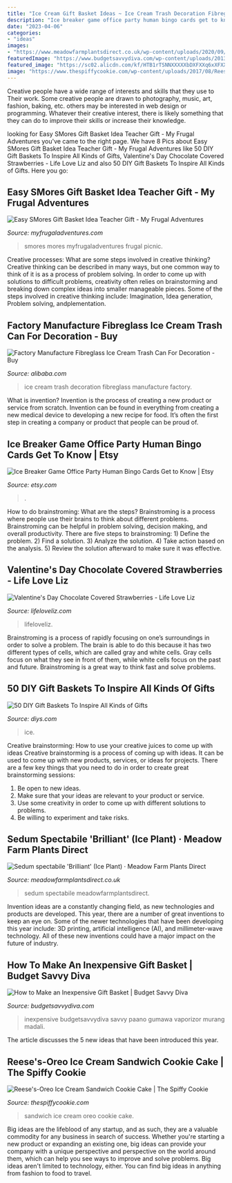 ```yaml
---
title: "Ice Cream Gift Basket Ideas ~ Ice Cream Trash Decoration Fibreglass Manufacture Factory"
description: "Ice breaker game office party human bingo cards get to know"
date: "2023-04-06"
categories:
- "ideas"
images:
- "https://www.meadowfarmplantsdirect.co.uk/wp-content/uploads/2020/09/IMG_1417-900x1200.jpg"
featuredImage: "https://www.budgetsavvydiva.com/wp-content/uploads/2013/07/basket.jpg"
featured_image: "https://sc02.alicdn.com/kf/HTB1rTSNNXXXXXbDXFXXq6xXFXXX1/200578735/HTB1rTSNNXXXXXbDXFXXq6xXFXXX1.jpg"
image: "https://www.thespiffycookie.com/wp-content/uploads/2017/08/Reeses-Oreo-Ice-Cream-Sandwich-Cookie-Cake-1-683x1024.jpg"
---
```



Creative people have a wide range of interests and skills that they use to Their work. Some creative people are drawn to photography, music, art, fashion, baking, etc. others may be interested in web design or programming. Whatever their creative interest, there is likely something that they can do to improve their skills or increase their knowledge.

	

		
looking for Easy SMores Gift Basket Idea Teacher Gift - My Frugal Adventures you've came to the right page. We have 8 Pics about Easy SMores Gift Basket Idea Teacher Gift - My Frugal Adventures like 50 DIY Gift Baskets To Inspire All Kinds of Gifts, Valentine&#039;s Day Chocolate Covered Strawberries - Life Love Liz and also 50 DIY Gift Baskets To Inspire All Kinds of Gifts. Here you go:
		
    
## Easy SMores Gift Basket Idea Teacher Gift - My Frugal Adventures

<img loading=lazy src="http://myfrugaladventures.com/wp-content/uploads/2014/06/Smores-Gift-basket--317x500.jpg" onerror="this.onerror=null;this.src='https://tse3.mm.bing.net/th?id=OIP.RQumeuqMxm_7wkltDXZAhwAAAA&amp;pid=15.1';" alt="Easy SMores Gift Basket Idea Teacher Gift - My Frugal Adventures">

_Source: myfrugaladventures.com_

>smores mores myfrugaladventures frugal picnic. 

	

Creative processes: What are some steps involved in creative thinking?
Creative thinking can be described in many ways, but one common way to think of it is as a process of problem solving. In order to come up with solutions to difficult problems, creativity often relies on brainstorming and breaking down complex ideas into smaller manageable pieces. Some of the steps involved in creative thinking include: Imagination, Idea generation, Problem solving, andplementation.

    
## Factory Manufacture Fibreglass Ice Cream Trash Can For Decoration - Buy

<img loading=lazy src="https://sc02.alicdn.com/kf/HTB1rTSNNXXXXXbDXFXXq6xXFXXX1/200578735/HTB1rTSNNXXXXXbDXFXXq6xXFXXX1.jpg" onerror="this.onerror=null;this.src='https://tse3.mm.bing.net/th?id=OIP.yxPdqhbLBMxf-jOUu4AW6QHaMj&amp;pid=15.1';" alt="Factory Manufacture Fibreglass Ice Cream Trash Can For Decoration - Buy">

_Source: alibaba.com_

>ice cream trash decoration fibreglass manufacture factory. 

	

What is invention?
Invention is the process of creating a new product or service from scratch. Invention can be found in everything from creating a new medical device to developing a new recipe for food. It’s often the first step in creating a company or product that people can be proud of.

    
## Ice Breaker Game Office Party Human Bingo Cards Get To Know | Etsy

<img loading=lazy src="https://i.etsystatic.com/16705459/r/il/aba801/2519776880/il_794xN.2519776880_bm5v.jpg" onerror="this.onerror=null;this.src='https://tse2.mm.bing.net/th?id=OIP.268pXxTVF9XltLYJX7UGnAHaLH&amp;pid=15.1';" alt="Ice Breaker Game Office Party Human Bingo Cards Get to Know | Etsy">

_Source: etsy.com_

>. 

	

How to do brainstroming: What are the steps?
Brainstroming is a process where people use their brains to think about different problems. Brainstroming can be helpful in problem solving, decision making, and overall productivity. There are five steps to brainstroming: 1) Define the problem. 2) Find a solution. 3) Analyze the solution. 4) Take action based on the analysis. 5) Review the solution afterward to make sure it was effective.

    
## Valentine&#039;s Day Chocolate Covered Strawberries - Life Love Liz

<img loading=lazy src="https://www.lifeloveliz.com/wp-content/uploads/2017/01/chocolate-covered-strawberries-5-575x1024.jpg" onerror="this.onerror=null;this.src='https://tse3.mm.bing.net/th?id=OIP.B2ufc3nAXbjyOW80UGlg_wHaNM&amp;pid=15.1';" alt="Valentine&#039;s Day Chocolate Covered Strawberries - Life Love Liz">

_Source: lifeloveliz.com_

>lifeloveliz. 

	

Brainstroming is a process of rapidly focusing on one’s surroundings in order to solve a problem. The brain is able to do this because it has two different types of cells, which are called gray and white cells. Gray cells focus on what they see in front of them, while white cells focus on the past and future. Brainstroming is a great way to think fast and solve problems.

    
## 50 DIY Gift Baskets To Inspire All Kinds Of Gifts

<img loading=lazy src="https://cdn.diys.com/wp-content/uploads/2017/05/DIY-Ice-Cream-Gift-Basket.jpg" onerror="this.onerror=null;this.src='https://tse1.mm.bing.net/th?id=OIP.K3dAyqYjWzqCuhjkveJ67gHaLH&amp;pid=15.1';" alt="50 DIY Gift Baskets To Inspire All Kinds of Gifts">

_Source: diys.com_

>ice. 

	

Creative brainstorming: How to use your creative juices to come up with ideas
Creative brainstorming is a process of coming up with ideas. It can be used to come up with new products, services, or ideas for projects. There are a few key things that you need to do in order to create great brainstorming sessions:
1. Be open to new ideas.
2. Make sure that your ideas are relevant to your product or service.
3. Use some creativity in order to come up with different solutions to problems.
4. Be willing to experiment and take risks.

    
## Sedum Spectabile &#039;Brilliant&#039; (Ice Plant) · Meadow Farm Plants Direct

<img loading=lazy src="https://www.meadowfarmplantsdirect.co.uk/wp-content/uploads/2020/09/IMG_1417-900x1200.jpg" onerror="this.onerror=null;this.src='https://tse1.mm.bing.net/th?id=OIP.p4Y6Eqxvuqfm6tKSx2dNQQHaJ4&amp;pid=15.1';" alt="Sedum spectabile &#039;Brilliant&#039; (Ice Plant) · Meadow Farm Plants Direct">

_Source: meadowfarmplantsdirect.co.uk_

>sedum spectabile meadowfarmplantsdirect. 

	

Invention ideas are a constantly changing field, as new technologies and products are developed. This year, there are a number of great inventions to keep an eye on. Some of the newer technologies that have been developing this year include: 3D printing, artificial intelligence (AI), and millimeter-wave technology. All of these new inventions could have a major impact on the future of industry.

    
## How To Make An Inexpensive Gift Basket | Budget Savvy Diva

<img loading=lazy src="https://www.budgetsavvydiva.com/wp-content/uploads/2013/07/basket.jpg" onerror="this.onerror=null;this.src='https://tse3.mm.bing.net/th?id=OIP.VGBJe_tIfOSPYVwW8IWw5wHaLH&amp;pid=15.1';" alt="How to Make an Inexpensive Gift Basket | Budget Savvy Diva">

_Source: budgetsavvydiva.com_

>inexpensive budgetsavvydiva savvy paano gumawa vaporizor murang madali. 

	

The article discusses the 5 new ideas that have been introduced this year.

    
## Reese&#039;s-Oreo Ice Cream Sandwich Cookie Cake | The Spiffy Cookie

<img loading=lazy src="https://www.thespiffycookie.com/wp-content/uploads/2017/08/Reeses-Oreo-Ice-Cream-Sandwich-Cookie-Cake-1-683x1024.jpg" onerror="this.onerror=null;this.src='https://tse2.mm.bing.net/th?id=OIP.w7aWpRi6w-6538XeBs_FfAHaLG&amp;pid=15.1';" alt="Reese&#039;s-Oreo Ice Cream Sandwich Cookie Cake | The Spiffy Cookie">

_Source: thespiffycookie.com_

>sandwich ice cream oreo cookie cake. 

	

Big ideas are the lifeblood of any startup, and as such, they are a valuable commodity for any business in search of success. Whether you're starting a new product or expanding an existing one, big ideas can provide your company with a unique perspective and perspective on the world around them, which can help you see ways to improve and solve problems. Big ideas aren't limited to technology, either. You can find big ideas in anything from fashion to food to travel.

